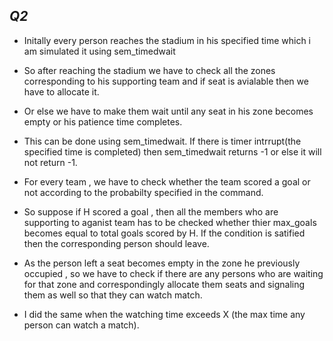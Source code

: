 ## *Q2* ##

- Initally every person reaches the stadium in his specified time which i am simulated it using sem_timedwait 

- So after reaching the stadium we have to check all the zones corresponding to his supporting team and if seat is avialable then we have to allocate it.

- Or else we have to make them wait until any seat in his zone becomes empty or his patience time completes.

- This can be done using sem_timedwait. If there is timer intrrupt(the specified time is completed) then sem_timedwait returns -1 or else it will not return -1.

- For every team , we have to check whether the team scored a goal or not according to the probabilty specified in the command.

- So suppose if H scored a goal , then all the members who are supporting to aganist team has to be checked whether thier max_goals becomes equal to total goals scored by H. If the condition is satified then the corresponding person should leave.

- As the person left a seat becomes empty in the zone he previously occupied , so we have to check if there are any persons who are waiting for that zone and correspondingly allocate them seats and signaling them as well so that they can watch match.

- I did the same when the watching time exceeds X (the max time any person can watch a match).